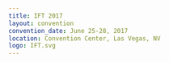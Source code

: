 ```yaml
---
title: IFT 2017
layout: convention
convention_date: June 25-28, 2017
location: Convention Center, Las Vegas, NV
logo: IFT.svg
---
```


